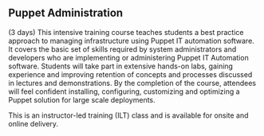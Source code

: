 ## Puppet Administration 

(3 days) This intensive training course teaches students a best practice approach to managing infrastructure using Puppet IT automation software. It covers the basic set of skills required by system administrators and developers who are implementing or administering Puppet IT Automation software. Students will take part in extensive hands-on labs, gaining experience and improving retention of concepts and processes discussed in lectures and demonstrations. By the completion of the course, attendees will feel confident installing, configuring, customizing and optimizing a Puppet solution for large scale deployments.

This is an instructor-led training (ILT) class and is available for onsite and online delivery.
